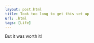 ```yaml
---
layout: post.html
title: Took too long to get this set up
url: .html
tags: [Life]
---
```

But it was worth it! 
